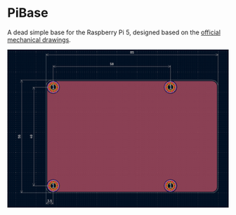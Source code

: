 # PiBase
A dead simple base for the Raspberry Pi 5, designed based on the [official mechanical drawings](https://datasheets.raspberrypi.com/rpi5/raspberry-pi-5-mechanical-drawing.pdf).


![pcb image](/pic/pcb.png "Title")
